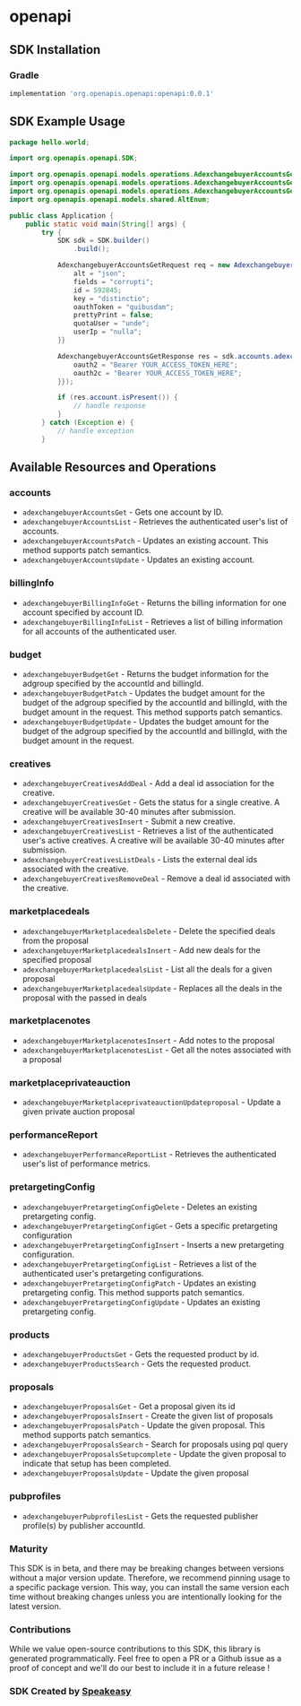 # openapi

<!-- Start SDK Installation -->
## SDK Installation

### Gradle

```groovy
implementation 'org.openapis.openapi:openapi:0.0.1'
```
<!-- End SDK Installation -->

## SDK Example Usage
<!-- Start SDK Example Usage -->
```java
package hello.world;

import org.openapis.openapi.SDK;

import org.openapis.openapi.models.operations.AdexchangebuyerAccountsGetSecurity;
import org.openapis.openapi.models.operations.AdexchangebuyerAccountsGetRequest;
import org.openapis.openapi.models.operations.AdexchangebuyerAccountsGetResponse;
import org.openapis.openapi.models.shared.AltEnum;

public class Application {
    public static void main(String[] args) {
        try {
            SDK sdk = SDK.builder()
                .build();

            AdexchangebuyerAccountsGetRequest req = new AdexchangebuyerAccountsGetRequest() {{
                alt = "json";
                fields = "corrupti";
                id = 592845;
                key = "distinctio";
                oauthToken = "quibusdam";
                prettyPrint = false;
                quotaUser = "unde";
                userIp = "nulla";
            }}            

            AdexchangebuyerAccountsGetResponse res = sdk.accounts.adexchangebuyerAccountsGet(req, new AdexchangebuyerAccountsGetSecurity() {{
                oauth2 = "Bearer YOUR_ACCESS_TOKEN_HERE";
                oauth2c = "Bearer YOUR_ACCESS_TOKEN_HERE";
            }});

            if (res.account.isPresent()) {
                // handle response
            }
        } catch (Exception e) {
            // handle exception
        }
```
<!-- End SDK Example Usage -->

<!-- Start SDK Available Operations -->
## Available Resources and Operations


### accounts

* `adexchangebuyerAccountsGet` - Gets one account by ID.
* `adexchangebuyerAccountsList` - Retrieves the authenticated user's list of accounts.
* `adexchangebuyerAccountsPatch` - Updates an existing account. This method supports patch semantics.
* `adexchangebuyerAccountsUpdate` - Updates an existing account.

### billingInfo

* `adexchangebuyerBillingInfoGet` - Returns the billing information for one account specified by account ID.
* `adexchangebuyerBillingInfoList` - Retrieves a list of billing information for all accounts of the authenticated user.

### budget

* `adexchangebuyerBudgetGet` - Returns the budget information for the adgroup specified by the accountId and billingId.
* `adexchangebuyerBudgetPatch` - Updates the budget amount for the budget of the adgroup specified by the accountId and billingId, with the budget amount in the request. This method supports patch semantics.
* `adexchangebuyerBudgetUpdate` - Updates the budget amount for the budget of the adgroup specified by the accountId and billingId, with the budget amount in the request.

### creatives

* `adexchangebuyerCreativesAddDeal` - Add a deal id association for the creative.
* `adexchangebuyerCreativesGet` - Gets the status for a single creative. A creative will be available 30-40 minutes after submission.
* `adexchangebuyerCreativesInsert` - Submit a new creative.
* `adexchangebuyerCreativesList` - Retrieves a list of the authenticated user's active creatives. A creative will be available 30-40 minutes after submission.
* `adexchangebuyerCreativesListDeals` - Lists the external deal ids associated with the creative.
* `adexchangebuyerCreativesRemoveDeal` - Remove a deal id associated with the creative.

### marketplacedeals

* `adexchangebuyerMarketplacedealsDelete` - Delete the specified deals from the proposal
* `adexchangebuyerMarketplacedealsInsert` - Add new deals for the specified proposal
* `adexchangebuyerMarketplacedealsList` - List all the deals for a given proposal
* `adexchangebuyerMarketplacedealsUpdate` - Replaces all the deals in the proposal with the passed in deals

### marketplacenotes

* `adexchangebuyerMarketplacenotesInsert` - Add notes to the proposal
* `adexchangebuyerMarketplacenotesList` - Get all the notes associated with a proposal

### marketplaceprivateauction

* `adexchangebuyerMarketplaceprivateauctionUpdateproposal` - Update a given private auction proposal

### performanceReport

* `adexchangebuyerPerformanceReportList` - Retrieves the authenticated user's list of performance metrics.

### pretargetingConfig

* `adexchangebuyerPretargetingConfigDelete` - Deletes an existing pretargeting config.
* `adexchangebuyerPretargetingConfigGet` - Gets a specific pretargeting configuration
* `adexchangebuyerPretargetingConfigInsert` - Inserts a new pretargeting configuration.
* `adexchangebuyerPretargetingConfigList` - Retrieves a list of the authenticated user's pretargeting configurations.
* `adexchangebuyerPretargetingConfigPatch` - Updates an existing pretargeting config. This method supports patch semantics.
* `adexchangebuyerPretargetingConfigUpdate` - Updates an existing pretargeting config.

### products

* `adexchangebuyerProductsGet` - Gets the requested product by id.
* `adexchangebuyerProductsSearch` - Gets the requested product.

### proposals

* `adexchangebuyerProposalsGet` - Get a proposal given its id
* `adexchangebuyerProposalsInsert` - Create the given list of proposals
* `adexchangebuyerProposalsPatch` - Update the given proposal. This method supports patch semantics.
* `adexchangebuyerProposalsSearch` - Search for proposals using pql query
* `adexchangebuyerProposalsSetupcomplete` - Update the given proposal to indicate that setup has been completed.
* `adexchangebuyerProposalsUpdate` - Update the given proposal

### pubprofiles

* `adexchangebuyerPubprofilesList` - Gets the requested publisher profile(s) by publisher accountId.
<!-- End SDK Available Operations -->

### Maturity

This SDK is in beta, and there may be breaking changes between versions without a major version update. Therefore, we recommend pinning usage 
to a specific package version. This way, you can install the same version each time without breaking changes unless you are intentionally 
looking for the latest version.

### Contributions

While we value open-source contributions to this SDK, this library is generated programmatically. 
Feel free to open a PR or a Github issue as a proof of concept and we'll do our best to include it in a future release !

### SDK Created by [Speakeasy](https://docs.speakeasyapi.dev/docs/using-speakeasy/client-sdks)
